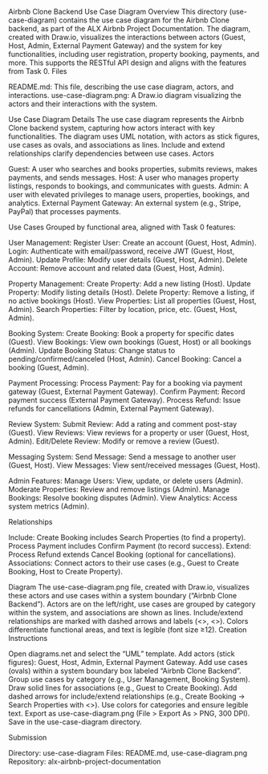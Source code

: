 Airbnb Clone Backend Use Case Diagram
Overview
This directory (use-case-diagram) contains the use case diagram for the Airbnb Clone backend, as part of the ALX Airbnb Project Documentation. The diagram, created with Draw.io, visualizes the interactions between actors (Guest, Host, Admin, External Payment Gateway) and the system for key functionalities, including user registration, property booking, payments, and more. This supports the RESTful API design and aligns with the features from Task 0.
Files

README.md: This file, describing the use case diagram, actors, and interactions.
use-case-diagram.png: A Draw.io diagram visualizing the actors and their interactions with the system.

Use Case Diagram Details
The use case diagram represents the Airbnb Clone backend system, capturing how actors interact with key functionalities. The diagram uses UML notation, with actors as stick figures, use cases as ovals, and associations as lines. Include and extend relationships clarify dependencies between use cases.
Actors

Guest: A user who searches and books properties, submits reviews, makes payments, and sends messages.
Host: A user who manages property listings, responds to bookings, and communicates with guests.
Admin: A user with elevated privileges to manage users, properties, bookings, and analytics.
External Payment Gateway: An external system (e.g., Stripe, PayPal) that processes payments.

Use Cases
Grouped by functional area, aligned with Task 0 features:

User Management:
Register User: Create an account (Guest, Host, Admin).
Login: Authenticate with email/password, receive JWT (Guest, Host, Admin).
Update Profile: Modify user details (Guest, Host, Admin).
Delete Account: Remove account and related data (Guest, Host, Admin).


Property Management:
Create Property: Add a new listing (Host).
Update Property: Modify listing details (Host).
Delete Property: Remove a listing, if no active bookings (Host).
View Properties: List all properties (Guest, Host, Admin).
Search Properties: Filter by location, price, etc. (Guest, Host, Admin).


Booking System:
Create Booking: Book a property for specific dates (Guest).
View Bookings: View own bookings (Guest, Host) or all bookings (Admin).
Update Booking Status: Change status to pending/confirmed/canceled (Host, Admin).
Cancel Booking: Cancel a booking (Guest, Admin).


Payment Processing:
Process Payment: Pay for a booking via payment gateway (Guest, External Payment Gateway).
Confirm Payment: Record payment success (External Payment Gateway).
Process Refund: Issue refunds for cancellations (Admin, External Payment Gateway).


Review System:
Submit Review: Add a rating and comment post-stay (Guest).
View Reviews: View reviews for a property or user (Guest, Host, Admin).
Edit/Delete Review: Modify or remove a review (Guest).


Messaging System:
Send Message: Send a message to another user (Guest, Host).
View Messages: View sent/received messages (Guest, Host).


Admin Features:
Manage Users: View, update, or delete users (Admin).
Moderate Properties: Review and remove listings (Admin).
Manage Bookings: Resolve booking disputes (Admin).
View Analytics: Access system metrics (Admin).



Relationships

Include: Create Booking includes Search Properties (to find a property). Process Payment includes Confirm Payment (to record success).
Extend: Process Refund extends Cancel Booking (optional for cancellations).
Associations: Connect actors to their use cases (e.g., Guest to Create Booking, Host to Create Property).

Diagram
The use-case-diagram.png file, created with Draw.io, visualizes these actors and use cases within a system boundary (“Airbnb Clone Backend”). Actors are on the left/right, use cases are grouped by category within the system, and associations are shown as lines. Include/extend relationships are marked with dashed arrows and labels (<<include>>, <<extend>>). Colors differentiate functional areas, and text is legible (font size ≥12).
Creation Instructions

Open diagrams.net and select the “UML” template.
Add actors (stick figures): Guest, Host, Admin, External Payment Gateway.
Add use cases (ovals) within a system boundary box labeled “Airbnb Clone Backend”.
Group use cases by category (e.g., User Management, Booking System).
Draw solid lines for associations (e.g., Guest to Create Booking).
Add dashed arrows for include/extend relationships (e.g., Create Booking → Search Properties with <<include>>).
Use colors for categories and ensure legible text.
Export as use-case-diagram.png (File > Export As > PNG, 300 DPI).
Save in the use-case-diagram directory.

Submission

Directory: use-case-diagram
Files: README.md, use-case-diagram.png
Repository: alx-airbnb-project-documentation
